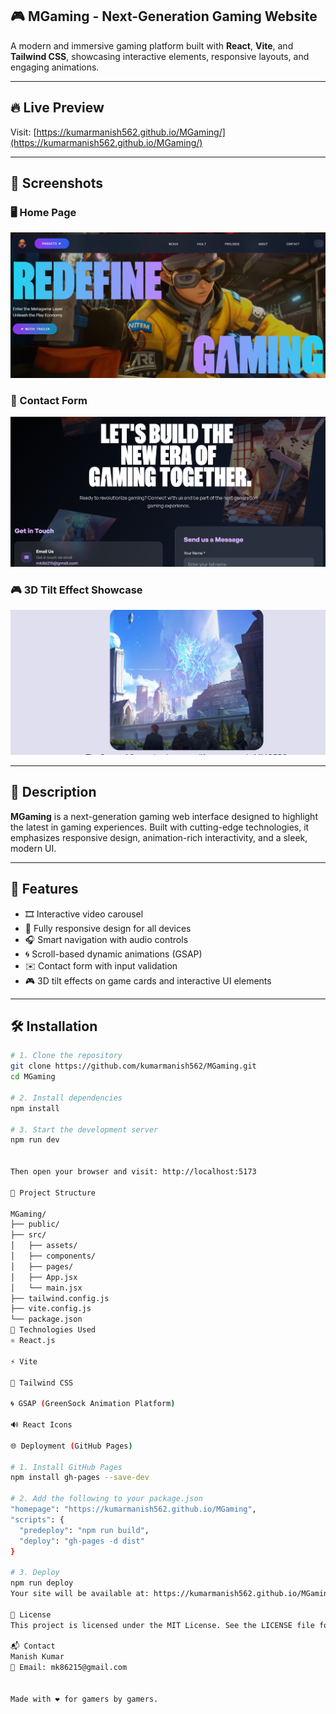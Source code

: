 ## 🎮 MGaming - Next-Generation Gaming Website

A modern and immersive gaming platform built with **React**, **Vite**, and **Tailwind CSS**, showcasing interactive elements, responsive layouts, and engaging animations.

---

## 🔥 Live Preview

Visit: [https://kumarmanish562.github.io/MGaming/](https://kumarmanish562.github.io/MGaming/)

---

## 📸 Screenshots

### 🖥️ Home Page  
![Home Page](./mgaming/public/img/home.png)




### 📧 Contact Form  
![Contact Form](./mgaming/public/img/contact.png)

### 🎮 3D Tilt Effect Showcase  
![Tilt Effect](./mgaming/public/img/tite.png)

---

## 📌 Description

**MGaming** is a next-generation gaming web interface designed to highlight the latest in gaming experiences. Built with cutting-edge technologies, it emphasizes responsive design, animation-rich interactivity, and a sleek, modern UI.

---

## 🚀 Features

- 🎞️ Interactive video carousel
- 📱 Fully responsive design for all devices
- 🎧 Smart navigation with audio controls
- 🌀 Scroll-based dynamic animations (GSAP)
- ✉️ Contact form with input validation
- 🎮 3D tilt effects on game cards and interactive UI elements

---

## 🛠️ Installation

```bash
# 1. Clone the repository
git clone https://github.com/kumarmanish562/MGaming.git
cd MGaming

# 2. Install dependencies
npm install

# 3. Start the development server
npm run dev


Then open your browser and visit: http://localhost:5173

📁 Project Structure

MGaming/
├── public/
├── src/
│   ├── assets/
│   ├── components/
│   ├── pages/
│   ├── App.jsx
│   └── main.jsx
├── tailwind.config.js
├── vite.config.js
└── package.json
🧰 Technologies Used
⚛️ React.js

⚡ Vite

🎨 Tailwind CSS

🌀 GSAP (GreenSock Animation Platform)

🔊 React Icons

🌐 Deployment (GitHub Pages)

# 1. Install GitHub Pages
npm install gh-pages --save-dev

# 2. Add the following to your package.json
"homepage": "https://kumarmanish562.github.io/MGaming",
"scripts": {
  "predeploy": "npm run build",
  "deploy": "gh-pages -d dist"
}

# 3. Deploy
npm run deploy
Your site will be available at: https://kumarmanish562.github.io/MGaming/

📜 License
This project is licensed under the MIT License. See the LICENSE file for details.

📬 Contact
Manish Kumar
📧 Email: mk86215@gmail.com


Made with ❤️ for gamers by gamers.



